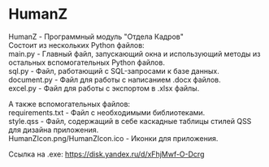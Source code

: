 # HumanZ
HumanZ - Программный модуль "Отдела Кадров"<br />
Состоит из нескольких Python файлов:<br />
main.py - Главный файл, запускающий окна и использующий методы из остальных вспомогательных Python файлов.<br />
sql.py - Файл, работающий с SQL-запросами к базе данных.<br />
document.py - Файл для работы с написанием .docx файлов.<br />
excel.py - Файл для работы с экспортом в .xlsx файлы.<br />

А также вспомогательных файлов:<br />
requirements.txt - Файл с необходимыми библиотеками.<br />
style.qss - Файл, содержащий в себе каскадные таблицы стилей QSS для дизайна приложения.<br />
HumanZIcon.png/HumanZIcon.ico - Иконки для приложения.

Ссылка на .exe: https://disk.yandex.ru/d/xFhjMwf-O-Dcrg
